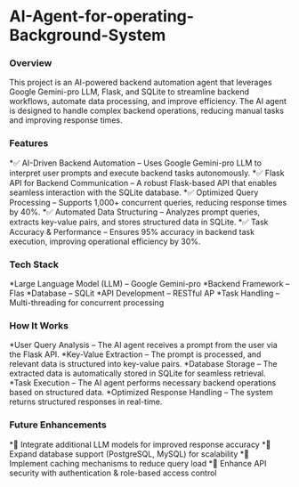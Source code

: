 # AI-Agent-for-operating-Background-System

### Overview
This project is an AI-powered backend automation agent that leverages Google Gemini-pro LLM, Flask, and SQLite to streamline backend workflows, automate data processing, and improve efficiency. The AI agent is designed to handle complex backend operations, reducing manual tasks and improving response times.

### Features
  *✅ AI-Driven Backend Automation – Uses Google Gemini-pro LLM to interpret user prompts and execute backend tasks autonomously.
  *✅ Flask API for Backend Communication – A robust Flask-based API that enables seamless interaction with the SQLite database.
  *✅ Optimized Query Processing – Supports 1,000+ concurrent queries, reducing response times by 40%.
  *✅ Automated Data Structuring – Analyzes prompt queries, extracts key-value pairs, and stores structured data in SQLite.
  *✅ Task Accuracy & Performance – Ensures 95% accuracy in backend task execution, improving operational efficiency by 30%.

### Tech Stack
  *Large Language Model (LLM) – Google Gemini-pro
  *Backend Framework – Flas
  *Database – SQLit
  *API Development – RESTful AP
  *Task Handling – Multi-threading for concurrent processing

### How It Works
  *User Query Analysis – The AI agent receives a prompt from the user via the Flask API.
  *Key-Value Extraction – The prompt is processed, and relevant data is structured into key-value pairs.
  *Database Storage – The extracted data is automatically stored in SQLite for seamless retrieval.
  *Task Execution – The AI agent performs necessary backend operations based on structured data.
  *Optimized Response Handling – The system returns structured responses in real-time.

### Future Enhancements
  *🔹 Integrate additional LLM models for improved response accuracy
  *🔹 Expand database support (PostgreSQL, MySQL) for scalability
  *🔹 Implement caching mechanisms to reduce query load
  *🔹 Enhance API security with authentication & role-based access control
